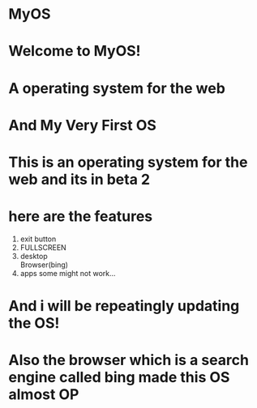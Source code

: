 # MyOS
<h1>Welcome to MyOS!</h1>
<h1>A operating system for the web</h1>
<h1>And My Very First OS</h1>
<h1>This is an operating system for the web and its in beta 2</h1>
<h1>here are the features</h1>  
<ol>
<li>exit button</li>
  <li>FULLSCREEN</li>
<li>desktop</li>
  <l1>Browser(bing)</l1>
<li>apps some might not work...</li>
</ol>

<h1>And i will be repeatingly updating the OS!</h1>
<h1>Also the browser which is a search engine called bing made this OS almost OP</h1>
